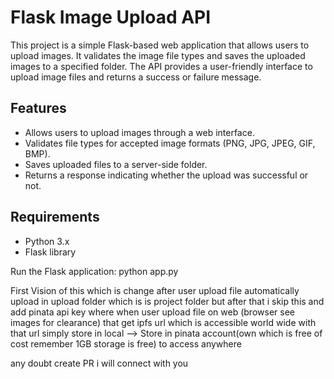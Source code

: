 # Flask Image Upload API

This project is a simple Flask-based web application that allows users to upload images. It validates the image file types and saves the uploaded images to a specified folder. The API provides a user-friendly interface to upload image files and returns a success or failure message.

## Features

- Allows users to upload images through a web interface.
- Validates file types for accepted image formats (PNG, JPG, JPEG, GIF, BMP).
- Saves uploaded files to a server-side folder.
- Returns a response indicating whether the upload was successful or not.

## Requirements

- Python 3.x
- Flask library

Run the Flask application:
python app.py

First Vision of this which is change 
after user upload file automatically upload in upload folder which is is project folder but after that i skip this and add pinata api key where when user upload file on web (browser see images for clearance) that get ipfs url which is accessible world wide with that url
simply store in local --> Store in pinata account(own which is free of cost remember 1GB storage is free) to access anywhere

any doubt create PR i will connect with you

